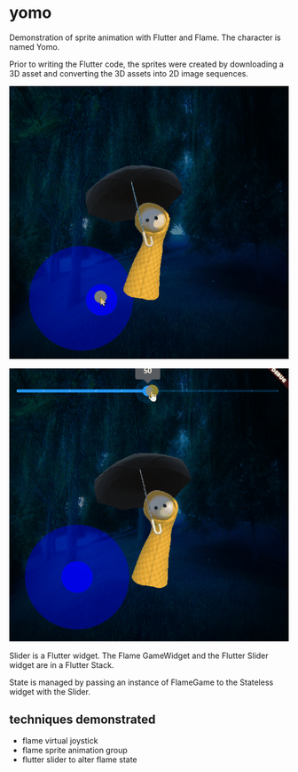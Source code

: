 # yomo

Demonstration of sprite animation with Flutter and Flame. The character
is named Yomo.

Prior to writing the Flutter code, the sprites were created by downloading a 3D asset and converting the 3D assets into 2D image sequences.

![screenshot](readme_assets/screenshot.gif)

![change size](readme_assets/change_size.gif)

Slider is a Flutter widget.  The Flame GameWidget and the Flutter Slider
widget are in a Flutter Stack.

State is managed by passing an instance of FlameGame to the Stateless widget
with the Slider.

## techniques demonstrated

* flame virtual joystick
* flame sprite animation group
* flutter slider to alter flame state
